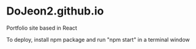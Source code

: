 #   DoJeon2.github.io
Portfolio site based in React

To deploy, install npm package and run "npm start" in a terminal window
